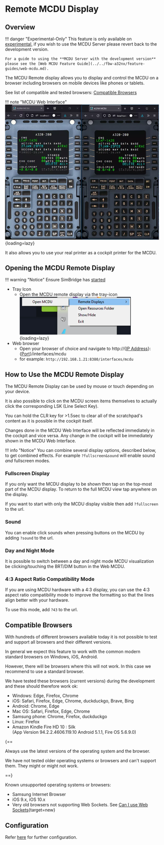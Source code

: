 # Remote MCDU Display

<link rel="stylesheet" href="../../../stylesheets/web-mcdu.css">

## Overview

!!! danger "Experimental-Only"
    This feature is only available on [experimental](../../fbw-a32nx/support/exp.md), if you wish to use the MCDU Server please revert back to the development version.

    For a guide to using the **MCDU Server with the development version** please see the [Web MCDU Feature Guide](../../fbw-a32nx/feature-guides/web-mcdu.md). 

The MCDU Remote display allows you to display and control the MCDU on a browser including browsers on mobile devices like phones or tablets.

See list of compatible and tested browsers: [Compatible Browsers](#compatible-browsers)

!!! note "MCDU Web Interface"
    ![Web MCDU Interface](../assets/simbridge/web-mcdu-ipad.webp "Web MCDU Interface"){loading=lazy}

It also allows you to use your real printer as a cockpit printer for the MCDU.

## Opening the MCDU Remote Display

!!! warning "Notice"
    Ensure SimBridge has [started](../autostart.md#autostart)

- Tray Icon
  - Open the MCDU remote display via the tray-icon
  ![tray icon remote mcdu](../assets/simbridge/trayicon-remote-mcdu.png){loading=lazy}
- Web browser
  - Open your browser of choice and navigate to http://{[IP Address](../troubleshooting.md#network-configuration)}:{[Port](../configuration.md#server-settings)}/interfaces/mcdu
  - for example: `http://192.168.1.21:8380/interfaces/mcdu`

## How to Use the MCDU Remote Display

The MCDU Remote Display can be used by mouse or touch depending on your device.

It is also possible to click on the MCDU screen items themselves to actually click the corresponding LSK (Line Select Key).

You can hold the CLR key for >1.5sec to clear all of the scratchpad's content as it is possible in the cockpit itself.

Changes done in the MCDU Web Interface will be reflected immediately in the cockpit and vice versa. Any change in the cockpit will be immediately shown in the MCDU Web Interface.

!!! info "Notice"
    You can combine several display options, described below, to get combined effects. For example `?fullscreen&sound` will enable sound *and* fullscreen modes.

### Fullscreen Display

If you only want the MCDU display to be shown then tap on the top-most part of the MCDU display. To return to the full MCDU view tap anywhere on the display.

If you want to start with only the MCDU display visible then add `?fullscreen` to the url.

### Sound

You can enable click sounds when pressing buttons on the MCDU by adding `?sound` to the url.

### Day and Night Mode

It is possible to switch between a day and night mode MCDU visualization be clicking/touching the BRT/DIM button in the Web MCDU.

### 4:3 Aspect Ratio Compatibility Mode

If you are using MCDU hardware with a 4:3 display, you can use the 4:3 aspect ratio compatibility mode to improve the formatting so that the lines align better with your hardware.

To use this mode, add `?43` to the url.

## Compatible Browsers

With hundreds of different browsers available today it is not possible to test and support all browsers and their different versions.

In general we expect this feature to work with the common modern standard browsers on Windows, iOS, Android.

However, there will be browsers where this will not work. In this case we recommend to use a standard browser.

We have tested these browsers (current versions) during the development and these should therefore work ok:

- Windows: Edge, Firefox, Chrome
- iOS: Safari, Firefox, Edge, Chrome, duckduckgo, Brave, Bing
- Android: Chrome, Edge
- Mac OS: Safari, Firefox, Edge, Chrome
- Samsung phone: Chrome, Firefox, duckduckgo
- Linux: Firefox
- Amazon Kindle Fire HD 10 : Silk <br/>(App Version 94.2.2.4606.119.10 Android 5.1.1, Fire OS 5.6.9.0)

{==

Always use the latest versions of the operating system and the browser.

We have not tested older operating systems or browsers and can't support them. They might or might not work.

==}

Known unsupported operating systems or browsers:

- Samsung Internet Browser
- iOS 9.x, iOS 10.x
- Very old browsers not supporting Web Sockets. See [Can I use Web Sockets](https://caniuse.com/?search=web%20sockets){target=new}

## Configuration

Refer [here](../configuration.md) for further configuration.
